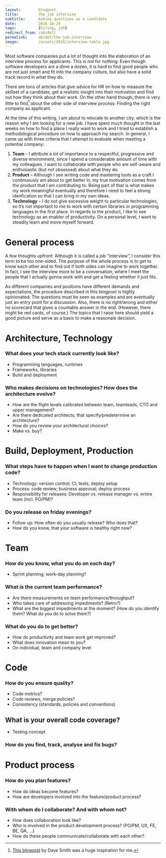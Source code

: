 ```yaml
---
layout:        blogpost
title:         The job interview
subtitle:      Asking questions as a candidate
date:          2016-10-24
tags:          [hiring, job]
redirect_from: /abcdef/
permalink:     abcdef/the-job-interview
image:         /assets/2016/interview-table.jpg
---
```


Most software companies put a lot of thought into the elaboration of an interview process for applicants. This is not for nothing: Even though software developers are a dime a dozen, it is hard to find good people who are not just smart and fit into the company culture, but also have a solid track record in what they do.

There are tons of articles that give advice for HR on how to measure the skillset of a candidate, get a realistic insight into their motivation and find out how they think about their work. On the other hand though, there is very little to find[^1] about the other side of interview process: Finding the right company as applicant.

At the time of this writing, I am about to relocate to another city, which is the reason why I am looking for a new job. I have spent much thought in the last weeks on how to find a place I really want to work and I tried to establish a methodological procedure on how to approach my search. In general, I came up with three criteria that I attempt to evaluate when meeting a potential company:

1. **Team** – I attribute a lot of importance to a respectful, progressive and diverse environment, since I spend a considerable amount of time with my colleagues. I want to collaborate with people who are self-aware and enthusiastic (but not obsessed) about what they do.
2. **Product** – Although I see writing code and mastering tools as a craft I continuously am about to get better in, my true motivation comes from the product that I am contributing to. Being part of that is what makes my work meaningful eventually and therefore I need to feel a strong idenfication so that I can bring in my own ideas.
3. **Technology** – I do not give excessive weight to particular technologies, so it’s not important to me to work with certain libraries or programming languages in the first place. In regards to the product, I like to see technology as an enabler of productivity. On a personal level, I want to steadily learn and move myself forward.


# General process

A few thoughts upfront: Although it is called a job “interview”, I consider this term to be too one-sided. The purpose of the whole process is to get to know each other and to find out if both sides can imagine to work together. In fact, I see the interview more to be a conversation, where I meet the people that I actually gonna work with and get a feeling whether it just fits.

As different companies and positions have different demands and expectations, the procedure described in this blogpost is highly opinionated: The questions must be seen as examples and are eventually just an entry point for a discussion. Also, there is no right/wrong and either no scorecard that gives a countable answer in the end. (However, there might be red cards, of course.) The topics that I raise here should yield a good picture and serve as a basis to make a reasonale decision.


# Architecture, Technology

### What does your tech stack currently look like?
- Programming languages, runtimes
- Frameworks, libraries
- Build and deployment

### Who makes decisions on technologies? How does the architecture evolve?
- How are the flight levels calibrated between team, teamleads, CTO and upper management?
- Are there dedicated architects, that specify/predetermine an architecture?
- How do you review your architectural choices?
- Make vs. buy?


# Build, Deployment, Production

### What steps have to happen when I want to change production code?

- Technology: version control; CI; tests; deploy setup
- Process: code review; business approval; deploy process
- Responsibility for releases: Developer vs. release manager vs. entire team (incl. PO/PM)?

### Do you release on friday evenings?
- Follow up: How often do you usually release? Who does that?
- How do you know, that your software is healthy right now?


# Team

### How do you know, what you do on each day?
- Sprint planning; work-day planning?

### What is the current team performance?
- Are there measurements on team performance/throughput?
- Who takes care of addressing impediments? (Retro?)
- What are the biggest impediments at the moment? (How do you identify them? What do you do to solve them?)

### What do you do to get better?
- How do productivity and team work get improved?
- What does innovation mean to you?
- On individual, team and company level


# Code

### How do you ensure quality?
- Code metrics?
- Code reviews, merge policies?
- Consistency (standards, policies and conventions)

## What is your overall code coverage?
- Testing concept

### How do you find, track, analyse and fix bugs?


# Product process

### How do you plan features?
- How do ideas become features?
- How are developers involved into the feature/product process?

### With whom do I collaborate? And with whom not?
- How does collaboration look like?
- Who is involved in the product development process? (PO/PM, UX, FE, BE, QA, …)
- How do these people communicate/collaborate with each other?


[^1]: [This blogpost](https://medium.com/@djsmith42/how-to-interview-as-a-developer-candidate-b666734f12dd#.8ytpeoyjb) by Dave Smith was a huge inspiration for me.

